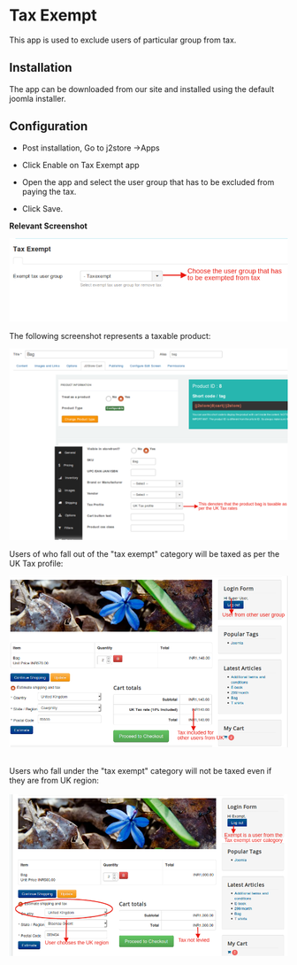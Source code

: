 # Tax Exempt

This app is used to exclude users of particular group from tax.

## Installation
The app can be downloaded from our site and installed using the default joomla installer.

## Configuration
* Post installation, Go to j2store ->Apps

* Click Enable on Tax Exempt app

* Open the app and select the user group that has to be excluded from paying the tax.
* Click Save.

**Relevant Screenshot**

![](./assets/images/taxexempt.png)

The following screenshot represents a taxable product:

![](./assets/images/taxexempt1.png)

Users of who fall out of the "tax exempt" category will be taxed as per the UK Tax profile:


![](./assets/images/taxexemptfront2.png)

<br/>Users who fall under the "tax exempt" category will not be taxed even if they are from UK region:
<br/><br/>
![](./assets/images/taxexemptfront_1.png)
